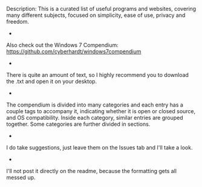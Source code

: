 Description: This is a curated list of useful programs and websites, covering many different subjects, focused on simplicity, ease of use, privacy and freedom.

-

Also check out the Windows 7 Compendium: https://github.com/cyberhardt/windows7compendium

-

There is quite an amount of text, so I highly recommend you to download the .txt and open it on your desktop.

-

The compendium is divided into many categories and each entry has a couple tags to accompany it, indicating whether it is open or closed source, and OS compatibility. Inside each category, similar entries are grouped together. Some categories are further divided in sections.

-

I do take suggestions, just leave them on the Issues tab and I'll take a look.

-

I'll not post it directly on the readme, because the formatting gets all messed up.

